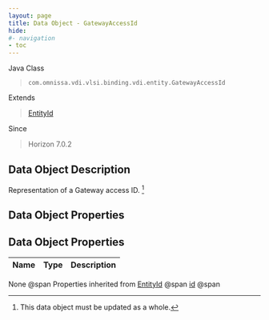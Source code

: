 ```yaml
---
layout: page
title: Data Object - GatewayAccessId
hide:
#- navigation
- toc
---
```








Java Class
> `com.omnissa.vdi.vlsi.binding.vdi.entity.GatewayAccessId`

Extends
> [EntityId](vdi.EntityId.md)

Since
> Horizon 7.0.2


## Data Object Description

Representation of a Gateway access ID.
 [^167]



## Data Object Properties

## Data Object Properties

 Name | Type | Description
:---|:---:|:---
None @span
Properties inherited from [EntityId](vdi.EntityId.md) @span
[id](vdi.EntityId.md#id) @span


 


[^167]: This data object must be updated as a whole.